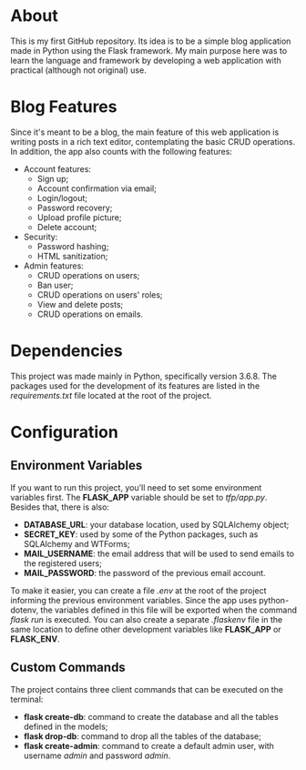 # About

This is my first GitHub repository. Its idea is to be a simple blog application made in Python using the Flask framework. My main purpose here was to learn the language and framework by developing a web application with practical (although not original) use.

# Blog Features

Since it's meant to be a blog, the main feature of this web application is writing posts in a rich text editor, contemplating the basic CRUD operations. In addition, the app also counts with the following features:

- Account features:
  - Sign up;
  - Account confirmation via email;
  - Login/logout;
  - Password recovery;
  - Upload profile picture;
  - Delete account;
- Security:
  - Password hashing;
  - HTML sanitization;
- Admin features:
  - CRUD operations on users;
  - Ban user;
  - CRUD operations on users' roles;
  - View and delete posts;
  - CRUD operations on emails.

# Dependencies

This project was made mainly in Python, specifically version 3.6.8. The packages used for the development of its features are listed in the *requirements.txt* file located at the root of the project.

# Configuration

## Environment Variables

If you want to run this project, you'll need to set some environment variables first. The **FLASK_APP** variable should be set to *tfp/app.py*. Besides that, there is also:

- **DATABASE_URL**: your database location, used by SQLAlchemy object;
- **SECRET_KEY**: used by some of the Python packages, such as SQLAlchemy and WTForms;
- **MAIL_USERNAME**: the email address that will be used to send emails to the registered users;
- **MAIL_PASSWORD**: the password of the previous email account.

To make it easier, you can create a file *.env* at the root of the project informing the previous environment variables. Since the app uses python-dotenv, the variables defined in this file will be exported when the command *flask run* is executed. You can also create a separate *.flaskenv* file in the same location to define other development variables like **FLASK_APP** or **FLASK_ENV**.

## Custom Commands

The project contains three client commands that can be executed on the terminal:

- **flask create-db**: command to create the database and all the tables defined in the models;
- **flask drop-db**: command to drop all the tables of the database;
- **flask create-admin**: command to create a default admin user, with username *admin* and password *admin*.
